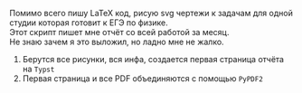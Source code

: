 Помимо всего пишу LaTeX код, рисую svg чертежи к задачам для одной студии которая готовит к ЕГЭ по физике. <br>
Этот скрипт пишет мне отчёт со всей работой за месяц. <br>
Не знаю зачем я это выложил, но ладно мне не жалко.

1. Берутся все рисунки, вся инфа, создается первая страница отчёта на `Typst`
2. Первая страница и все PDF объединяются с помощью `PyPDF2`